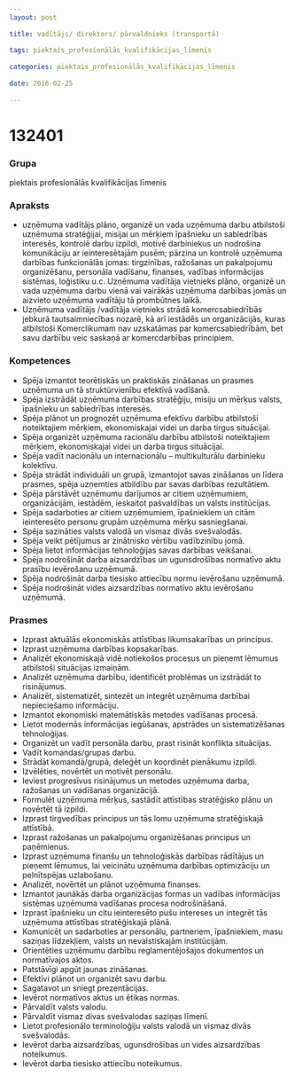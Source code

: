 ```yaml
---
layout: post
    
title: vadītājs/ direktors/ pārvaldnieks (transportā)
    
tags: piektais_profesionālās_kvalifikācijas_līmenis
    
categories: piektais_profesionālās_kvalifikācijas_līmenis
    
date: 2016-02-25
    
---
```

# 132401

### Grupa
piektais profesionālās kvalifikācijas līmenis

### Apraksts

* uzņēmuma vadītājs plāno, organizē un vada uzņēmuma darbu atbilstoši uzņēmuma stratēģijai, misijai un mērķiem īpašnieku un sabiedrības interesēs, kontrolē darbu izpildi, motivē darbiniekus un nodrošina komunikāciju ar ieinteresētajām pusēm; pārzina un kontrolē uzņēmuma darbības funkcionālās jomas: tirgzinības, ražošanas un pakalpojumu organizēšanu, personāla vadīšanu, finanses, vadības informācijas sistēmas, loģistiku u.c. Uzņēmuma vadītāja vietnieks plāno, organizē un vada uzņēmuma darbu vienā vai vairākās uzņēmuma darbības jomās un aizvieto uzņēmuma vadītāju tā prombūtnes laikā.
* Uzņēmuma vadītājs /vadītāja vietnieks strādā komercsabiedrībās jebkurā tautsaimniecības nozarē, kā arī iestādēs un organizācijās, kuras atbilstoši Komerclikumam nav uzskatāmas par komercsabiedrībām, bet savu darbību veic saskaņā ar komercdarbības principiem.

### Kompetences

* Spēja izmantot teorētiskās un praktiskās zināšanas un prasmes uzņēmuma un tā struktūrvienību efektīvā vadīšanā.
* Spēja izstrādāt uzņēmuma darbības stratēģiju, misiju un mērķus valsts, īpašnieku un sabiedrības interesēs.
* Spēja plānot un prognozēt uzņēmuma efektīvu darbību atbilstoši noteiktajiem mērķiem, ekonomiskajai videi un darba tirgus situācijai.
* Spēja organizēt uzņēmuma racionālu darbību atbilstoši noteiktajiem mērķiem, ekonomiskajai videi un darba tirgus situācijai.
* Spēja vadīt nacionālu un internacionālu – multikulturālu darbinieku kolektīvu.
* Spēja strādāt individuāli un grupā, izmantojot savas zināšanas un līdera prasmes, spēja uzņemties atbildību par savas darbības rezultātiem.
* Spēja pārstāvēt uzņēmumu darījumos ar citiem uzņēmumiem, organizācijām, iestādēm, ieskaitot pašvaldības un valsts institūcijas.
* Spēja sadarboties ar citiem uzņēmumiem, īpašniekiem un citām ieinteresēto personu grupām uzņēmuma mērķu sasniegšanai.
* Spēja sazināties valsts valodā un vismaz divās svešvalodās.
* Spēja veikt pētījumus ar zinātnisko vērtību vadībzinību jomā.
* Spēja lietot informācijas tehnoloģijas savas darbības veikšanai.
* Spēja nodrošināt darba aizsardzības un ugunsdrošības normatīvo aktu prasību ievērošanu uzņēmumā.
* Spēja nodrošināt darba tiesisko attiecību normu ievērošanu uzņēmumā.
* Spēja nodrošināt vides aizsardzības normatīvo aktu ievērošanu uzņēmumā.

### Prasmes 
* Izprast aktuālās ekonomiskās attīstības likumsakarības un principus.
* Izprast uzņēmuma darbības kopsakarības.
* Analizēt ekonomiskajā vidē notiekošos procesus un pieņemt lēmumus atbilstoši situācijas izmaiņām.
* Analizēt uzņēmuma darbību, identificēt problēmas un izstrādāt to risinājumus.
* Analizēt, sistematizēt, sintezēt un integrēt uzņēmuma darbībai nepieciešamo informāciju.
* Izmantot ekonomiski matemātiskās metodes vadīšanas procesā.
* Lietot modernās informācijas iegūšanas, apstrādes un sistematizēšanas tehnoloģijas.
* Organizēt un vadīt personāla darbu, prast risināt konflikta situācijas.
* Vadīt komandas/grupas darbu.
* Strādāt komandā/grupā, deleģēt un koordinēt pienākumu izpildi.
* Izvēlēties, novērtēt un motivēt personālu.
* Ieviest progresīvus risinājumus un metodes uzņēmuma darba, ražošanas un vadīšanas organizācijā.
* Formulēt uzņēmuma mērķus, sastādīt attīstības stratēģisko plānu un novērtēt tā izpildi.
* Izprast tirgvedības principus un tās lomu uzņēmuma stratēģiskajā attīstībā.
* Izprast ražošanas un pakalpojumu organizēšanas principus un paņēmienus.
* Izprast uzņēmuma finanšu un tehnoloģiskās darbības rādītājus un pieņemt lēmumus, lai veicinātu uzņēmuma darbības optimizāciju un pelnītspējas uzlabošanu.
* Analizēt, novērtēt un plānot uzņēmuma finanses.
* Izmantot jaunākās darba organizācijas formas un vadības informācijas sistēmas uzņēmuma vadīšanas procesa nodrošināšanā.
* Izprast īpašnieku un citu ieinteresēto pušu intereses un integrēt tās uzņēmuma attīstības stratēģiskajā plānā.
* Komunicēt un sadarboties ar personālu, partneriem, īpašniekiem, masu saziņas līdzekļiem, valsts un nevalstiskajām institūcijām.
* Orientēties uzņēmumu darbību reglamentējošajos dokumentos un normatīvajos aktos.
* Patstāvīgi apgūt jaunas zināšanas.
* Efektīvi plānot un organizēt savu darbu.
* Sagatavot un sniegt prezentācijas.
* Ievērot normatīvos aktus un ētikas normas.
* Pārvaldīt valsts valodu.
* Pārvaldīt vismaz divas svešvalodas saziņas līmenī.
* Lietot profesionālo terminoloģiju valsts valodā un vismaz divās svešvalodās.
* Ievērot darba aizsardzības, ugunsdrošības un vides aizsardzības noteikumus.
* Ievērot darba tiesisko attiecību noteikumus.